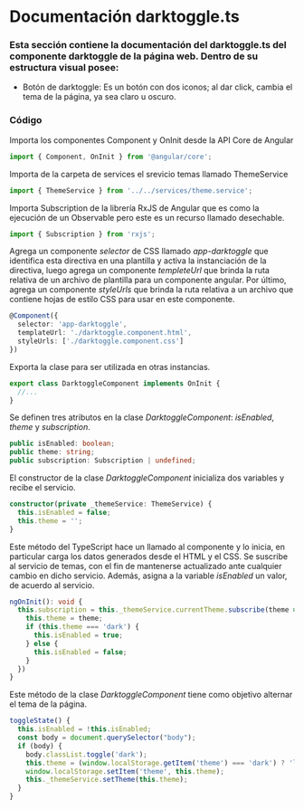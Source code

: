 # Documentación darktoggle.ts

### Esta sección contiene la documentación del darktoggle.ts del componente darktoggle de la página web. Dentro de su estructura visual posee: 
*  Botón de darktoggle: Es un botón con dos iconos; al dar click, cambia el tema de la página, ya sea claro u oscuro.

### Código

Importa los componentes Component y OnInit desde la API Core de Angular
``` ts
import { Component, OnInit } from '@angular/core';
``` 

Importa de la carpeta de services el srevicio temas llamado ThemeService 
``` ts
import { ThemeService } from '../../services/theme.service';
``` 

Importa Subscription de la librería RxJS de Angular que es como la ejecución de un Observable pero este es un recurso llamado desechable.
``` ts
import { Subscription } from 'rxjs';
``` 

Agrega un componente *selector* de CSS llamado *app-darktoggle* que identifica esta directiva en una plantilla y activa la instanciación de la directiva, luego agrega un componente *templeteUrl* que brinda la ruta relativa de un archivo de plantilla para un componente angular. Por último, agrega un componente *styleUrls* que brinda la ruta relativa a un archivo que contiene hojas de estilo CSS para usar en este componente.
``` ts
@Component({
  selector: 'app-darktoggle',
  templateUrl: './darktoggle.component.html',
  styleUrls: ['./darktoggle.component.css']
})
``` 

Exporta la clase para ser utilizada en otras instancias.
``` ts
export class DarktoggleComponent implements OnInit {
  //...
}
``` 

Se definen tres atributos en la clase *DarktoggleComponent*: *isEnabled*, *theme* y *subscription*.
``` ts
public isEnabled: boolean;
public theme: string;
public subscription: Subscription | undefined;
``` 

El constructor de la clase *DarktoggleComponent* inicializa dos variables y recibe el servicio.
``` ts
constructor(private _themeService: ThemeService) {
  this.isEnabled = false;
  this.theme = '';
}
``` 

 Este método del TypeScript hace un llamado al componente y lo inicia, en particular carga los datos generados desde el HTML y el CSS. Se suscribe al servicio de temas, con el fin de mantenerse actualizado ante cualquier cambio en dicho servicio. Además, asigna a la variable *isEnabled* un valor, de acuerdo al servicio. 
``` ts
ngOnInit(): void {
  this.subscription = this._themeService.currentTheme.subscribe(theme => {
    this.theme = theme;
    if (this.theme === 'dark') {
      this.isEnabled = true;
    } else {
      this.isEnabled = false;
    }
  })
}
``` 

Este método de la clase *DarktoggleComponent* tiene como objetivo alternar el tema de la página.  
``` ts
toggleState() {
  this.isEnabled = !this.isEnabled;
  const body = document.querySelector("body");
  if (body) {
    body.classList.toggle('dark');
    this.theme = (window.localStorage.getItem('theme') === 'dark') ? 'light' : 'dark';
    window.localStorage.setItem('theme', this.theme);
    this._themeService.setTheme(this.theme);
  }
}
``` 
